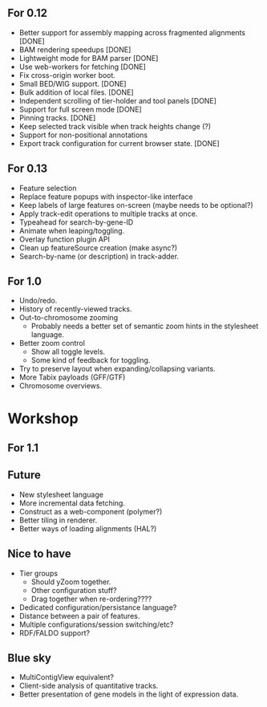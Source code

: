 For 0.12
--------

  - Better support for assembly mapping across fragmented alignments [DONE]
  - BAM rendering speedups [DONE]
  - Lightweight mode for BAM parser [DONE]
  - Use web-workers for fetching [DONE]
  - Fix cross-origin worker boot.
  - Small BED/WIG support. [DONE]
  - Bulk addition of local files. [DONE]
  - Independent scrolling of tier-holder and tool panels [DONE]
  - Support for full screen mode [DONE]
  - Pinning tracks. [DONE]
  - Keep selected track visible when track heights change (?)
  - Support for non-positional annotations
  - Export track configuration for current browser state. [DONE]

For 0.13
--------

  - Feature selection
  - Replace feature popups with inspector-like interface
  - Keep labels of large features on-screen (maybe needs to be optional?)
  - Apply track-edit operations to multiple tracks at once.
  - Typeahead for search-by-gene-ID
  - Animate when leaping/toggling.
  - Overlay function plugin API
  - Clean up featureSource creation (make async?)
  - Search-by-name (or description) in track-adder.

For 1.0
--------

  - Undo/redo.  
  - History of recently-viewed tracks.
  - Out-to-chromosome zooming
    + Probably needs a better set of semantic zoom hints in the
      stylesheet language.
  - Better zoom control
    + Show all toggle levels.
    + Some kind of feedback for toggling.
  - Try to preserve layout when expanding/collapsing variants.
  - More Tabix payloads (GFF/GTF)
  - Chromosome overviews.

Workshop
========

For 1.1
--------



Future
-------------

 - New stylesheet language
 - More incremental data fetching.
 - Construct as a web-component (polymer?)
 - Better tiling in renderer.
 - Better ways of loading alignments (HAL?)

Nice to have
------------

 - Tier groups
     + Should yZoom together.
     + Other configuration stuff?
     + Drag together when re-ordering????
 - Dedicated configuration/persistance language?
 - Distance between a pair of features.
 - Multiple configurations/session switching/etc?
- RDF/FALDO support?

Blue sky
--------
    
 - MultiContigView equivalent?
 - Client-side analysis of quantitative tracks.
 - Better presentation of gene models in the light of expression data.
